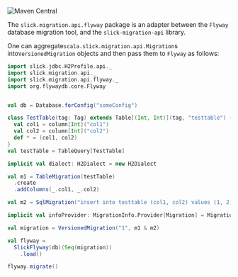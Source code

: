 ![Maven Central](https://img.shields.io/maven-central/v/io.github.nafg.slick-migration-api/slick-migration-api-flyway)

The `slick.migration.api.flyway` package is an adapter between the `Flyway` database migration tool,
and the `slick-migration-api` library.

One can aggregate`scala.slick.migration.api.Migration`s into`VersionedMigration`
objects and then pass them to `Flyway` as follows:
```scala
import slick.jdbc.H2Profile.api._
import slick.migration.api._
import slick.migration.api.flyway._
import org.flywaydb.core.Flyway


val db = Database.forConfig("someConfig")

class TestTable(tag: Tag) extends Table[(Int, Int)](tag, "testtable") {
  val col1 = column[Int]("col1")
  val col2 = column[Int]("col2")
  def * = (col1, col2)
}
val testTable = TableQuery[TestTable]

implicit val dialect: H2Dialect = new H2Dialect

val m1 = TableMigration(testTable)
  .create
  .addColumns(_.col1, _.col2)

val m2 = SqlMigration("insert into testtable (col1, col2) values (1, 2)")

implicit val infoProvider: MigrationInfo.Provider[Migration] = MigrationInfo.Provider.strict

val migration = VersionedMigration("1", m1 & m2)

val flyway =
  SlickFlyway(db)(Seq(migration))
    .load()

flyway.migrate()
```
